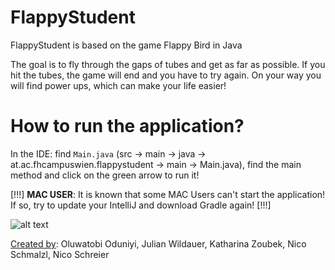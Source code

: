 # FlappyStudent

FlappyStudent is based on the game Flappy Bird in Java

The goal is to fly through the gaps of tubes and get as far as possible. If you hit the tubes, the game will end and you have to try again. On your way you will find power ups, which can make your life easier!

# How to run the application?

In the IDE: find `Main.java` (src -> main -> java -> at.ac.fhcampuswien.flappystudent -> main -> Main.java), find the main method and click on the green arrow to run it!

[!!!] <b>MAC USER</b>: It is known that some MAC Users can't start the application! If so, try to update your IntelliJ and download Gradle again! [!!!]

![alt text](https://media.discordapp.net/attachments/291665753923387392/931691915143938088/unknown.png)

<ins>Created by</ins>: Oluwatobi Oduniyi, Julian Wildauer, Katharina Zoubek, Nico Schmalzl, Nico Schreier
